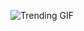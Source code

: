 ![Trending GIF](https://media2.giphy.com/media/v1.Y2lkPThiYjIxNzcydnpwNHoydHlzOW53enZuc21zbTA0d3VrM2x0czF5MW9oMHhwanZobyZlcD12MV9naWZzX3NlYXJjaCZjdD1n/566tFtJ7DQz1C0yg4c/giphy.gif)
